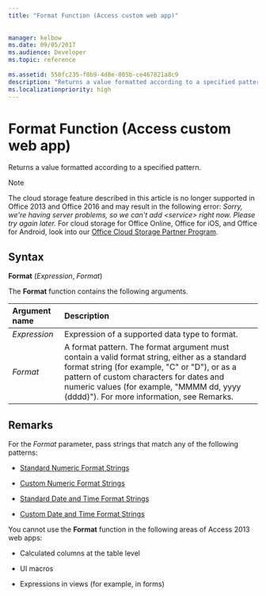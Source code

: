 ```yaml
---
title: "Format Function (Access custom web app)"
 
 
manager: kelbow
ms.date: 09/05/2017
ms.audience: Developer
ms.topic: reference
  
ms.assetid: 550fc235-f0b9-4d8e-805b-ce467821a8c9
description: "Returns a value formatted according to a specified pattern."
ms.localizationpriority: high
---
```


# Format Function (Access custom web app)

Returns a value formatted according to a specified pattern.
  
> [!NOTE]
> The cloud storage feature described in this article is no longer supported in Office 2013 and Office 2016 and may result in the following error:
> *Sorry, we're having server problems, so we can't add \<service\> right now. Please try again later.*
> For cloud storage for Office Online, Office for iOS, and Office for Android, look into our [Office Cloud Storage Partner Program](https://dev.office.com/programs/officecloudstorage).
  
## Syntax

 **Format** (*Expression*, *Format*)
  
The **Format** function contains the following arguments.
  
|**Argument name**|**Description**|
|:-----|:-----|
| *Expression*  <br/> |Expression of a supported data type to format. |
| *Format*  <br/> | A format pattern. The format argument must contain a valid format string, either as a standard format string (for example, "C" or "D"), or as a pattern of custom characters for dates and numeric values (for example, "MMMM dd, yyyy (dddd)"). For more information, see Remarks. |

## Remarks

For the *Format* parameter, pass strings that match any of the following patterns:
  
- [Standard Numeric Format Strings](https://msdn.microsoft.com/library/dwhawy9k%28v=vs.110%29.aspx)

- [Custom Numeric Format Strings](https://msdn.microsoft.com/library/0c899ak8%28v=vs.110%29.aspx)

- [Standard Date and Time Format Strings](https://msdn.microsoft.com/library/az4se3k1%28v=vs.110%29.aspx)

- [Custom Date and Time Format Strings](https://msdn.microsoft.com/library/8kb3ddd4%28v=vs.110%29.aspx)

You cannot use the **Format** function in the following areas of Access 2013 web apps:
  
- Calculated columns at the table level

- UI macros

- Expressions in views (for example, in forms)
